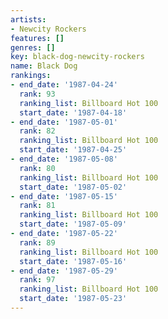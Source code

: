 ```yaml
---
artists:
- Newcity Rockers
features: []
genres: []
key: black-dog-newcity-rockers
name: Black Dog
rankings:
- end_date: '1987-04-24'
  rank: 93
  ranking_list: Billboard Hot 100
  start_date: '1987-04-18'
- end_date: '1987-05-01'
  rank: 82
  ranking_list: Billboard Hot 100
  start_date: '1987-04-25'
- end_date: '1987-05-08'
  rank: 80
  ranking_list: Billboard Hot 100
  start_date: '1987-05-02'
- end_date: '1987-05-15'
  rank: 81
  ranking_list: Billboard Hot 100
  start_date: '1987-05-09'
- end_date: '1987-05-22'
  rank: 89
  ranking_list: Billboard Hot 100
  start_date: '1987-05-16'
- end_date: '1987-05-29'
  rank: 97
  ranking_list: Billboard Hot 100
  start_date: '1987-05-23'
---
```


